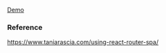 [Demo](https://rnfsoft.github.io/using-react-router-spa)

### Reference

https://www.taniarascia.com/using-react-router-spa/
